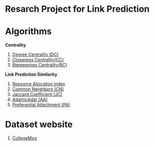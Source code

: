 # Resarch Project for Link Prediction

# Algorithms

**Centrality**
1. [Degree Centrality (DC)](https://networkx.github.io/documentation/stable/reference/algorithms/generated/networkx.algorithms.centrality.degree_centrality.html#networkx.algorithms.centrality.degree_centrality)
2. [Closeness Centrality(CC)](https://networkx.github.io/documentation/stable/reference/algorithms/generated/networkx.algorithms.centrality.closeness_centrality.html#networkx.algorithms.centrality.closeness_centrality)
3. [Bteweennes Centrality(BC)](https://networkx.github.io/documentation/stable/reference/algorithms/generated/networkx.algorithms.centrality.betweenness_centrality.html#networkx.algorithms.centrality.betweenness_centrality)


**Link Prediction Similarity**
1. [Resource Allocation Index](https://networkx.github.io/documentation/stable/reference/algorithms/generated/networkx.algorithms.link_prediction.resource_allocation_index.html#networkx.algorithms.link_prediction.resource_allocation_index)
2. [Common Neighbors (CN)](https://networkx.github.io/documentation/stable/reference/generated/networkx.classes.function.common_neighbors.html#networkx.classes.function.common_neighbors)
3. [Jaccard Coefficient (JC)](https://networkx.github.io/documentation/stable/reference/algorithms/generated/networkx.algorithms.link_prediction.jaccard_coefficient.html#networkx.algorithms.link_prediction.jaccard_coefficient)
4. [AdamicAdar (AA)](https://networkx.github.io/documentation/stable/reference/algorithms/generated/networkx.algorithms.link_prediction.adamic_adar_index.html#networkx.algorithms.link_prediction.adamic_adar_index)
5. [Preferential Attachment (PA)](https://networkx.github.io/documentation/stable/reference/algorithms/generated/networkx.algorithms.link_prediction.preferential_attachment.html#networkx.algorithms.link_prediction.preferential_attachment)


# Dataset website  

1. [CollegeMsg](https://snap.stanford.edu/data/CollegeMsg.html)

